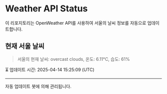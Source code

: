 
# Weather API Status

이 리포지토리는 OpenWeather API를 사용하여 서울의 날씨 정보를 자동으로 업데이트합니다.

## 현재 서울 날씨
> 서울의 현재 날씨: overcast clouds, 온도: 6.11°C, 습도: 61%

⏳ 업데이트 시간: 2025-04-14 15:25:09 (UTC)

---
자동 업데이트 봇에 의해 관리됩니다.
